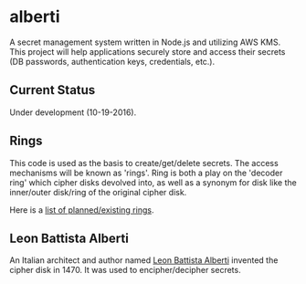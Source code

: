 # alberti
A secret management system written in Node.js and utilizing AWS KMS. This project will help applications securely store and access their secrets (DB passwords,
authentication keys, credentials, etc.).

## Current Status
Under development (10-19-2016).

## Rings
This code is used as the basis to create/get/delete secrets. The access mechanisms will be known as 'rings'. Ring is both a play on the 'decoder ring' which cipher disks devolved into, as well as a synonym for disk like the inner/outer disk/ring of the original cipher disk.

Here is a [list of planned/existing rings](https://github.com/ocelotconsulting/alberti/blob/master/Rings.md).

## Leon Battista Alberti
An Italian architect and author named [Leon Battista Alberti](https://en.wikipedia.org/wiki/Cipher_disk) invented the cipher disk in 1470. It was used to encipher/decipher secrets.
